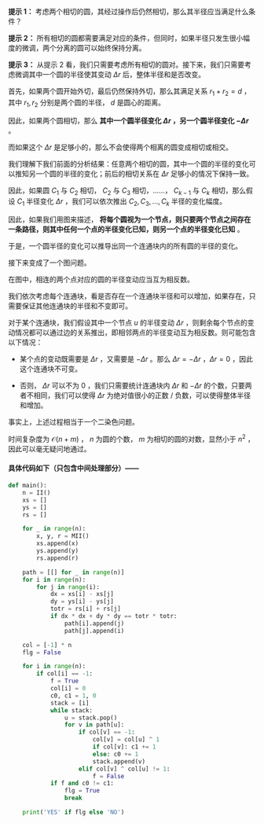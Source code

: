 **提示 1：** 考虑两个相切的圆，其经过操作后仍然相切，那么其半径应当满足什么条件？

**提示 2：** 所有相切的圆都需要满足对应的条件，但同时，如果半径只发生很小幅度的微调，两个分离的圆可以始终保持分离。

**提示 3：** 从提示 2 看，我们只需要考虑所有相切的圆对。接下来，我们只需要考虑微调其中一个圆的半径使其变动 $Δr$ 后，整体半径和是否改变。

首先，如果两个圆开始外切，最后仍然保持外切，那么其满足关系 $r_1+r_2=d$ ，其中 $r_1,r_2$ 分别是两个圆的半径， $d$ 是圆心的距离。

因此，如果两个圆相切，那么 **其中一个圆半径变化 $Δr$ ，另一个圆半径变化 $-Δr$** 。

而如果这个 $Δr$ 是足够小的，那么不会使得两个相离的圆变成相切或相交。

我们理解下我们前面的分析结果：任意两个相切的圆，其中一个圆的半径的变化可以推知另一个圆的半径的变化；前后的相切关系在 $Δr$ 足够小的情况下保持一致。

因此，如果圆 $C_1$ 与 $C_2$ 相切， $C_2$ 与 $C_3$ 相切，……， $C_{k-1}$ 与 $C_k$ 相切，那么假设 $C_1$ 半径变化 $Δr$ ，我们可以依次推出 $C_2,C_3,\dots,C_k$ 半径的变化幅度。

因此，如果我们用图来描述， **将每个圆视为一个节点，则只要两个节点之间存在一条路径，则其中任何一个点的半径变化已知，则另一个点的半径变化已知** 。

于是，一个圆半径的变化可以推导出同一个连通块内的所有圆的半径的变化。

接下来变成了一个图问题。

在图中，相连的两个点对应的圆的半径变动应当互为相反数。

我们依次考虑每个连通块，看是否存在一个连通块半径和可以增加，如果存在，只需要保证其他连通块的半径和不变即可。

对于某个连通块，我们假设其中一个节点 $u$ 的半径变动 $Δr$ ，则剩余每个节点的变动情况都可以通过边的关系推出，即相邻两点的半径变动互为相反数。则可能包含以下情况：

- 某个点的变动既需要是 $Δr$ ，又需要是 $-Δr$ 。那么 $Δr=-Δr$ ，$Δr=0$ ，因此这个连通块不可变。

- 否则， $Δr$ 可以不为 $0$ ，我们只需要统计连通块内 $Δr$ 和 $-Δr$ 的个数，只要两者不相同，我们可以使得 $Δr$ 为绝对值很小的正数 / 负数，可以使得整体半径和增加。

事实上，上述过程相当于一个二染色问题。

时间复杂度为 $\mathcal{O}(n+m)$ ， $n$ 为圆的个数， $m$ 为相切的圆的对数，显然小于 $n^2$ ，因此可以毫无疑问地通过。

#### 具体代码如下（只包含中间处理部分）——

```Python []
def main():
    n = II()
    xs = []
    ys = []
    rs = []

    for _ in range(n):
        x, y, r = MII()
        xs.append(x)
        ys.append(y)
        rs.append(r)

    path = [[] for _ in range(n)]
    for i in range(n):
        for j in range(i):
            dx = xs[i] - xs[j]
            dy = ys[i] - ys[j]
            totr = rs[i] + rs[j]
            if dx * dx + dy * dy == totr * totr:
                path[i].append(j)
                path[j].append(i)

    col = [-1] * n
    flg = False

    for i in range(n):
        if col[i] == -1:
            f = True
            col[i] = 0
            c0, c1 = 1, 0
            stack = [i]
            while stack:
                u = stack.pop()
                for v in path[u]:
                    if col[v] == -1:
                        col[v] = col[u] ^ 1
                        if col[v]: c1 += 1
                        else: c0 += 1
                        stack.append(v)
                    elif col[v] ^ col[u] != 1:
                        f = False
            if f and c0 != c1:
                flg = True
                break

    print('YES' if flg else 'NO')
```